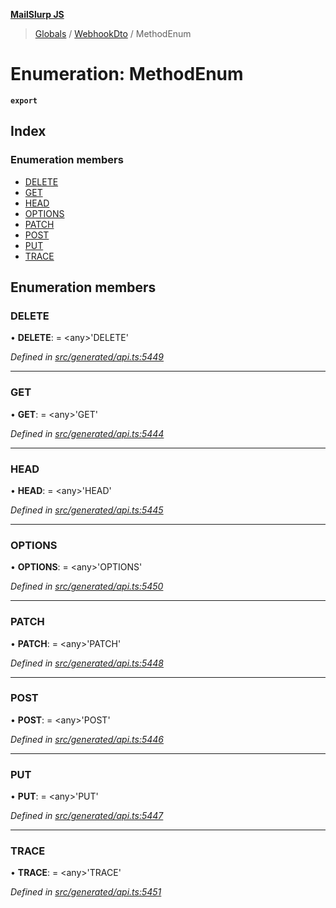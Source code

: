 **[MailSlurp JS](../README.md)**

> [Globals](../README.md) / [WebhookDto](../modules/webhookdto.md) / MethodEnum

# Enumeration: MethodEnum

**`export`** 

## Index

### Enumeration members

* [DELETE](webhookdto.methodenum.md#delete)
* [GET](webhookdto.methodenum.md#get)
* [HEAD](webhookdto.methodenum.md#head)
* [OPTIONS](webhookdto.methodenum.md#options)
* [PATCH](webhookdto.methodenum.md#patch)
* [POST](webhookdto.methodenum.md#post)
* [PUT](webhookdto.methodenum.md#put)
* [TRACE](webhookdto.methodenum.md#trace)

## Enumeration members

### DELETE

•  **DELETE**:  = \<any>'DELETE'

*Defined in [src/generated/api.ts:5449](https://github.com/mailslurp/mailslurp-client/blob/d7397d3/src/generated/api.ts#L5449)*

___

### GET

•  **GET**:  = \<any>'GET'

*Defined in [src/generated/api.ts:5444](https://github.com/mailslurp/mailslurp-client/blob/d7397d3/src/generated/api.ts#L5444)*

___

### HEAD

•  **HEAD**:  = \<any>'HEAD'

*Defined in [src/generated/api.ts:5445](https://github.com/mailslurp/mailslurp-client/blob/d7397d3/src/generated/api.ts#L5445)*

___

### OPTIONS

•  **OPTIONS**:  = \<any>'OPTIONS'

*Defined in [src/generated/api.ts:5450](https://github.com/mailslurp/mailslurp-client/blob/d7397d3/src/generated/api.ts#L5450)*

___

### PATCH

•  **PATCH**:  = \<any>'PATCH'

*Defined in [src/generated/api.ts:5448](https://github.com/mailslurp/mailslurp-client/blob/d7397d3/src/generated/api.ts#L5448)*

___

### POST

•  **POST**:  = \<any>'POST'

*Defined in [src/generated/api.ts:5446](https://github.com/mailslurp/mailslurp-client/blob/d7397d3/src/generated/api.ts#L5446)*

___

### PUT

•  **PUT**:  = \<any>'PUT'

*Defined in [src/generated/api.ts:5447](https://github.com/mailslurp/mailslurp-client/blob/d7397d3/src/generated/api.ts#L5447)*

___

### TRACE

•  **TRACE**:  = \<any>'TRACE'

*Defined in [src/generated/api.ts:5451](https://github.com/mailslurp/mailslurp-client/blob/d7397d3/src/generated/api.ts#L5451)*
